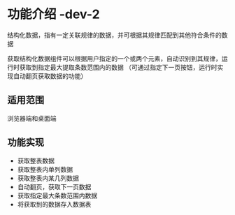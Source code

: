 # 功能介绍 -dev-2
结构化数据，指有一定关联规律的数据，并可根据其规律匹配到其他符合条件的数据

获取结构化数据组件可以根据用户指定的一个或两个元素，自动识别到其规律，运行时获取到指定最大提取条数范围内的数据 （可通过指定下一页按钮，运行时实现自动翻页获取数据的功能）

## 适用范围
浏览器端和桌面端

## 功能实现
- 获取整表数据
- 获取整表内单列数据
- 获取整表内某几列数据
- 自动翻页，获取下一页数据
- 获取指定最大条数范围内数据
- 将获取到的数据存入数据表